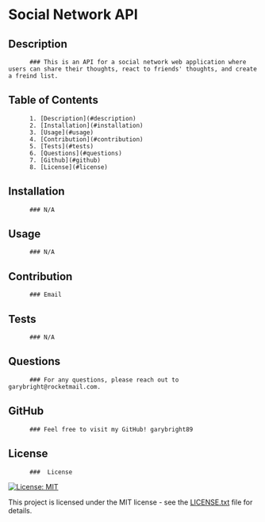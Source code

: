 # Social Network API
## Description
          ### This is an API for a social network web application where users can share their thoughts, react to friends' thoughts, and create a freind list.
## Table of Contents
          1. [Description](#description)
          2. [Installation](#installation)
          3. [Usage](#usage)
          4. [Contribution](#contribution)
          5. [Tests](#tests)
          6. [Questions](#questions)
          7. [Github](#github)
          8. [License](#license)
## Installation
          ### N/A
## Usage
          ### N/A
## Contribution
          ### Email
## Tests
          ### N/A
## Questions
          ### For any questions, please reach out to  garybright@rocketmail.com.
## GitHub
          ### Feel free to visit my GitHub! garybright89
## License
          ###  License
[![License: MIT](https://img.shields.io/badge/License-MIT-yellow.svg)](https://opensource.org/licenses/MIT)

This project is licensed under the MIT license - see the [LICENSE.txt](https://opensource.org/licenses/MIT) file for details.

